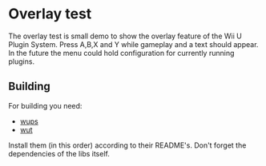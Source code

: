 # Overlay test

The overlay test is small demo to show the overlay feature of the Wii U Plugin System.
Press A,B,X and Y while gameplay and a text should appear. In the future the menu could hold configuration for currently running plugins.

## Building

For building you need: 
- [wups](https://github.com/Maschell/WiiUPluginSystem)
- [wut](https://github.com/decaf-emu/wut)

Install them (in this order) according to their README's. Don't forget the dependencies of the libs itself.